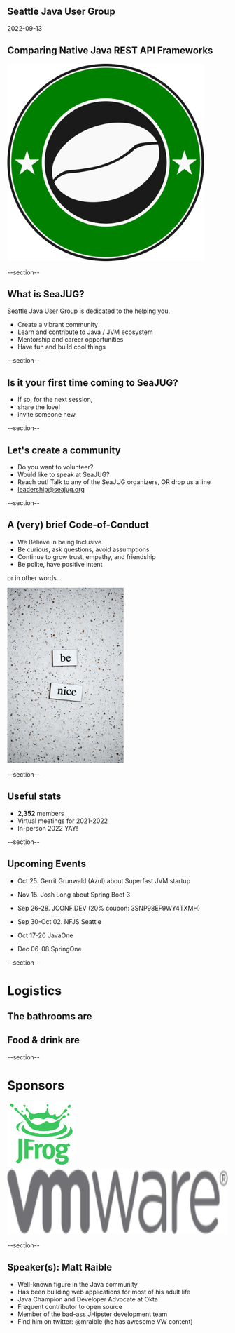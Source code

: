 ## Seattle Java User Group

2022-09-13

## Comparing Native Java REST API Frameworks

<img width="450" src="images/seajug.svg" style="background-color: transparent; border: none; box-shadow: none;" />

--section--

## What is SeaJUG?

Seattle Java User Group is dedicated to the helping you.

* Create a vibrant community
* Learn and contribute to Java / JVM ecosystem
* Mentorship and career opportunities
* Have fun and build cool things

--section--

## Is it your first time coming to SeaJUG?

 * If so, for the next session,
 * share the love!
 * invite someone new

--section--

## Let's create a community

* Do you want to volunteer?
* Would like to speak at SeaJUG?
* Reach out! Talk to any of the SeaJUG organizers, OR drop us a line
* leadership@seajug.org

--section--

## A (very) brief Code-of-Conduct

* We Believe in being Inclusive
* Be curious, ask questions, avoid assumptions
* Continue to grow trust, empathy, and friendship
* Be polite, have positive intent

or in other words...
<div >
    <img height=400px src="images/nice.jpg" />
</div>

--section--

## Useful stats

* **2,352** members
* Virtual meetings for 2021-2022
* In-person 2022 YAY!

--section--

## Upcoming Events

* Oct 25. Gerrit Grunwald (Azul) about Superfast JVM startup
* Nov 15. Josh Long about Spring Boot 3

* Sep 26-28. JCONF.DEV (20% coupon: 3SNP98EF9WY4TXMH)
* Sep 30-Oct 02. NFJS Seattle
* Oct 17-20 JavaOne
* Dec 06-08 SpringOne

--section--

# Logistics

## The bathrooms are

## Food & drink are

--section--

# Sponsors

<img src="images/jfrog.png" style="border: none; background-color: white; height: 150px" />

<img src="images/vmware-logo.svg" style="border: none; background-color: white; height: 150px" />

--section--

## Speaker(s): Matt Raible

- Well-known figure in the Java community
- Has been building web applications for most of his adult life
- Java Champion and Developer Advocate at Okta
- Frequent contributor to open source
- Member of the bad-ass JHipster development team
- Find him on twitter: @mraible (he has awesome VW content)
